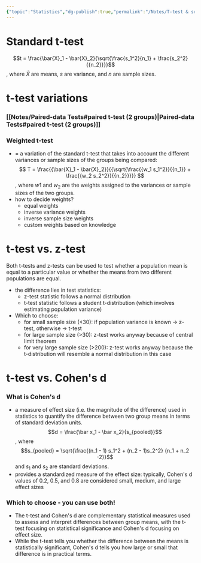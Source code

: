 ```yaml
---
{"topic":"Statistics","dg-publish":true,"permalink":"/Notes/T-test & so on/","dgPassFrontmatter":true,"noteIcon":""}
---
```


# Standard t-test
$$t = \frac{\bar{X}_1 - \bar{X}_2}{\sqrt{\frac{s_1^2}{n_1} + \frac{s_2^2}{{n_2}}}}$$, where $\bar X$ are means, $s$ are variance, and $n$ are sample sizes. 

# t-test variations

### [[Notes/Paired-data Tests#paired t-test (2 groups)\|Paired-data Tests#paired t-test (2 groups)]]
### Weighted t-test
- = a variation of the standard t-test that takes into account the different variances or sample sizes of the groups being compared: $$ T = \frac{{\bar{X}_1 - \bar{X}_2}}{{\sqrt{\frac{{w_1 s_1^2}}{{n_1}} + \frac{{w_2 s_2^2}}{{n_2}}}}} $$, where $w1_​$ and $w_2$​ are the weights assigned to the variances or sample sizes of the two groups.
- how to decide weights?
	- equal weights
	- inverse variance weights
	- inverse sample size weights
	- custom weights based on knowledge 

# t-test vs. z-test
Both t-tests and z-tests can be used to test whether a population mean is equal to a particular value or whether the means from two different populations are equal.

- the difference lies in test statistics:
	- z-test statistic follows a normal distribution
	- t-test statistic follows a student t-distribution (which involves estimating population variance)
- Which to choose:
    - for small sample size (<30): if population variance is known → z-test, otherwise → t-test
    - for large sample size (>30): z-test works anyway because of central limit theorem
    - for very large sample size (>200): z-test works anyway because the t-distribution will resemble a normal distribution in this case
# t-test vs. Cohen's d

### What is Cohen's d
- a measure of effect size (i.e. the magnitude of the difference) used in statistics to quantify the difference between two group means in terms of standard deviation units. $$d = \frac{\bar x_1 - \bar x_2}{s_{pooled}}$$, where $$s_{pooled} = \sqrt{\frac{(n_1 - 1) s_1^2 + (n_2 - 1)s_2^2} {n_1 + n_2 -2}}$$and $s_1$ and $s_2$ are standard deviations. 
- provides a standardized measure of the effect size: typically, Cohen's d values of 0.2, 0.5, and 0.8 are considered small, medium, and large effect sizes
### Which to choose - you can use both!
- The t-test and Cohen's d are complementary statistical measures used to assess and interpret differences between group means, with the t-test focusing on statistical significance and Cohen's d focusing on effect size.
- While the t-test tells you whether the difference between the means is statistically significant, Cohen's d tells you how large or small that difference is in practical terms.